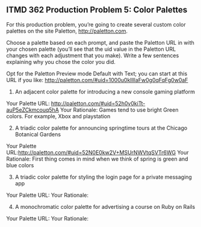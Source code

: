 ## ITMD 362 Production Problem 5: Color Palettes

For this production problem, you’re going to create several custom color palettes on the site Paletton, http://paletton.com.

Choose a palette based on each prompt, and paste the Paletton URL in with your chosen palette (you’ll see that the uid value in the Paletton URL changes with each adjustment that you make). Write a few sentences explaining why you chose the color you did.

Opt for the Paletton Preview mode Default with Text; you can start at this URL if you like: http://paletton.com/#uid=1000u0kllllaFw0g0qFqFg0w0aF

1. An adjacent color palette for introducing a new console gaming platform

Your Palette URL: http://paletton.com/#uid=52h0v0kiTt-auP5eZCkmcouq5hA
Your Rationale: Games tend to use bright Green colors. For example, Xbox and playstation

2. A triadic color palette for announcing springtime tours at the Chicago Botanical Gardens

Your Palette URL:http://paletton.com/#uid=52N0E0kw2V+MSUrNWVtqSVTr6WG
Your Rationale: First thing comes in mind when we think of spring is green and blue colors

3. A triadic color palette for styling the login page for a private messaging app

Your Palette URL:
Your Rationale:

4. A monochromatic color palette for advertising a course on Ruby on Rails

Your Palette URL:
Your Rationale:

